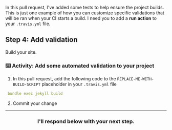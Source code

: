 In this pull request, I've added some tests to help ensure the project builds. This is just one example of how you can customize specific validations that will be ran when your CI starts a build. I need you to add a **run action** to your `.travis.yml` file.  

## Step 4: Add validation

Build your site.

### :keyboard: Activity: Add some automated validation to your project

1. In this pull request, add the following code to the `REPLACE-ME-WITH-BUILD-SCRIPT` placeholder in your `.travis.yml` file

```yaml
 bundle exec jekyll build
```

2. Commit your change

<hr>
<h3 align="center">I'll respond below with your next step.</h3>
